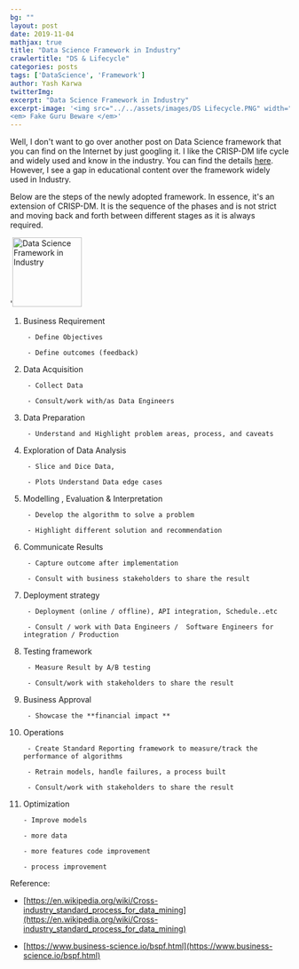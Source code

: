 ```yaml
---
bg: ""
layout: post
date: 2019-11-04
mathjax: true
title: "Data Science Framework in Industry"
crawlertitle: "DS & Lifecycle"
categories: posts
tags: ['DataScience', 'Framework']
author: Yash Karwa
twitterImg: 
excerpt: "Data Science Framework in Industry"
excerpt-image: '<img src="../../assets/images/DS Lifecycle.PNG" width="125" alt="Data Science Framework in Industry" title="Data Science Framework in Industry">
<em> Fake Guru Beware </em>'
---
```


Well, I don't want to go over another post on Data Science framework that you can find on the Internet by just googling it. I like the CRISP-DM life cycle and widely used and know in the industry. You can find the details [here](https://en.wikipedia.org/wiki/Cross-industry_standard_process_for_data_mining). However, I see a gap in educational content over the framework widely used in Industry.

Below are the steps of the newly adopted framework. In essence, it's an extension of CRISP-DM. It is the sequence of the phases and is not strict and moving back and forth between different stages as it is always required.

'<img src="../../assets/images/DS_LifeCycle_Industry.PNG" width="125" alt="Data Science Framework in Industry" title="Data Science Framework in Industry">

1. Business Requirement

		- Define Objectives

		- Define outcomes (feedback)

2. Data Acquisition

		- Collect Data

		- Consult/work with/as Data Engineers

3. Data Preparation

		- Understand and Highlight problem areas, process, and caveats

4. Exploration of Data Analysis

		- Slice and Dice Data,

		- Plots Understand Data edge cases

5. Modelling , Evaluation & Interpretation

		- Develop the algorithm to solve a problem

		- Highlight different solution and recommendation

5. Communicate Results

		- Capture outcome after implementation

		- Consult with business stakeholders to share the result

6. Deployment strategy

		- Deployment (online / offline), API integration, Schedule..etc

		- Consult / work with Data Engineers /  Software Engineers for integration / Production

7. Testing framework

		- Measure Result by A/B testing

		- Consult/work with stakeholders to share the result

8. Business Approval

		- Showcase the **financial impact **

9. Operations

		- Create Standard Reporting framework to measure/track the performance of algorithms

		- Retrain models, handle failures, a process built

		- Consult/work with stakeholders to share the result

10. Optimization

		- Improve models

		- more data

		- more features code improvement

		- process improvement


Reference:

 - [https://en.wikipedia.org/wiki/Cross-industry_standard_process_for_data_mining](https://en.wikipedia.org/wiki/Cross-industry_standard_process_for_data_mining)
   
 - [https://www.business-science.io/bspf.html](https://www.business-science.io/bspf.html)